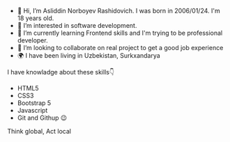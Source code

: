 - 👋 Hi, I’m Asliddin Norboyev Rashidovich. I was born in 2006/01/24. I'm 18 years old.
- 👀 I’m interested in software development.
- 🌱 I’m currently learning Frontend skills and I'm trying to be professional developer.
- 💞️ I’m looking to collaborate on real project to get a good job experience
- 🌍 I have been living in Uzbekistan, Surkxandarya

I have knowladge about these skills👇

- HTML5
- CSS3
- Bootstrap 5
- Javascript
- Git and Githup 😉

Think global, Act local
